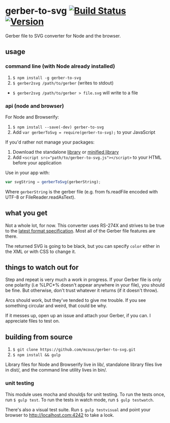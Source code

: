 # gerber-to-svg [![Build Status](http://img.shields.io/travis/mcous/gerber-to-svg.svg?style=flat)](https://travis-ci.org/mcous/gerber-to-svg) [![Version](http://img.shields.io/npm/v/gerber-to-svg.svg?style=flat)](https://www.npmjs.org/package/gerber-to-svg)
Gerber file to SVG converter for Node and the browser.

## usage
### command line (with Node already installed)
1. `$ npm install -g gerber-to-svg`
2. `$ gerber2svg /path/to/gerber` (writes to stdout)
  * `$ gerber2svg /path/to/gerber > file.svg` will write to a file

### api (node and browser)

For Node and Browserify:

1. `$ npm install --save(-dev) gerber-to-svg`
2. Add `var gerberToSvg = require(gerber-to-svg);` to your JavaScript

If you'd rather not manage your packages:

1. Download the standalone [library](https://github.com/mcous/gerber-to-svg/releases/download/v0.0.10-alpha/gerber-to-svg.js) or [minified library](https://github.com/mcous/gerber-to-svg/releases/download/v0.0.10-alpha/gerber-to-svg.min.js)
2. Add `<script src="path/to/gerber-to-svg.js"></script>` to your HTML before your application

Use in your app with:
``` javascript
var svgString = gerberToSvg(gerberString);
```
Where `gerberString` is the gerber file (e.g. from fs.readFile encoded with UTF-8 or FileReader.readAsText).

## what you get
Not a whole lot, for now. This converter uses RS-274X and strives to be true to the [latest format specification](http://www.ucamco.com/files/downloads/file/81/the_gerber_file_format_specification.pdf?d69271f6602e26ab2474ad625fe40c97). Most all of the Gerber file features are there.

The returned SVG is going to be black, but you can specify `color` either in the XML or with CSS to change it.

## things to watch out for
Step and repeat is very much a work in progress. If your Gerber file is only one polarity (i.e %LPC*% doesn't appear anywhere in your file), you should be fine. But otherwise, don't trust whatever it returns (if it doesn't throw).

Arcs should work, but they've tended to give me trouble. If you see something circular and weird, that could be why.

If it messes up, open up an issue and attach your Gerber, if you can. I appreciate files to test on.

## building from source

1. `$ git clone https://github.com/mcous/gerber-to-svg.git`
2. `$ npm install && gulp`

Library files for Node and Browserify live in lib/, standalone library files live in dist/, and the command line utility lives in bin/.

### unit testing
This module uses mocha and shouldjs for unit testing. To run the tests once, run `$ gulp test`. To run the tests in watch mode, run `$ gulp testwatch`.

There's also a visual test suite. Run `$ gulp testvisual` and point your browser to http://localhost.com:4242 to take a look.
